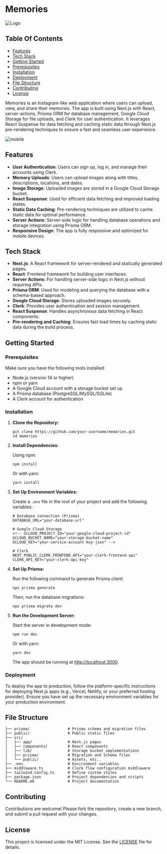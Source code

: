 # Memories

<img src="public/assets/logo.svg" alt="Logo" />

## Table Of Contents

- [Features](#features)
- [Tech Stack](#tech-stack)
- [Getting Started](#getting-started)
- [Prerequisites](#prerequisites)
- [Installation](#installation)
- [Deployment](#deployment)
- [File Structure](#file-structure)
- [Contributing](#contributing)
- [License](#license)

Memories is an Instagram-like web application where users can upload, view, and share their memories. The app is built using Next.js with React, server-actions, Prisma ORM for database management, Google Cloud Storage for file uploads, and Clerk for user authentication. It leverages React Suspense for data fetching and caching static data through Next.js pre-rendering techniques to ensure a fast and seamless user experience.

<img src="public/assets/Mobile_Screen_Shot.jpg"  alt="mobile" />

## Features

- **User Authentication**: Users can sign up, log in, and manage their accounts using Clerk.
- **Memory Uploads**: Users can upload images along with titles, descriptions, locations, and dates.
- **Image Storage**: Uploaded images are stored in a Google Cloud Storage bucket.
- **React Suspense**: Used for efficient data fetching and improved loading states.
- **Static Data Caching**: Pre-rendering techniques are utilized to cache static data for optimal performance.
- **Server Actions**: Server-side logic for handling database operations and storage integration using Prisma ORM.
- **Responsive Design**: The app is fully responsive and optimized for mobile devices.

## Tech Stack

- **Next.js**: A React framework for server-rendered and statically generated pages.
- **React**: Frontend framework for building user interfaces.
- **Server Actions**: For handling server-side logic in Next.js without requiring APIs.
- **Prisma ORM**: Used for modeling and querying the database with a schema-based approach.
- **Google Cloud Storage**: Stores uploaded images securely.
- **Clerk**: Provides user authentication and session management.
- **React Suspense**: Handles asynchronous data fetching in React components.
- **Pre-rendering and Caching**: Ensures fast load times by caching static data during the build process.

## Getting Started

### Prerequisites

Make sure you have the following tools installed:

- Node.js (version 14 or higher)
- npm or yarn
- A Google Cloud account with a storage bucket set up
- A Prisma database (PostgreSQL/MySQL/SQLite)
- A Clerk account for authentication

### Installation

1. **Clone the Repository:**

   ```
   git clone https://github.com/your-username/memories.git
   cd memories
   ```

2. **Install Dependencies:**

   Using npm:

   ```
   npm install
   ```

   Or with yarn:

   ```
   yarn install
   ```

3. **Set Up Environment Variables:**

   Create a `.env` file in the root of your project and add the following variables:

   ```
   # Database connection (Prisma)
   DATABASE_URL="your-database-url"

   # Google Cloud Storage
   <!-- GCLOUD_PROJECT_ID="your-google-cloud-project-id"
   GCLOUD_BUCKET_NAME="your-storage-bucket-name"
   GCLOUD_KEY="your-service-account-key-json" -->

   # Clerk
   NEXT_PUBLIC_CLERK_FRONTEND_API="your-clerk-frontend-api"
   CLERK_API_KEY="your-clerk-api-key"
   ```

4. **Set Up Prisma:**

   Run the following command to generate Prisma client:

   ```
   npx prisma generate
   ```

   Then, run the database migrations:

   ```
   npx prisma migrate dev
   ```

5. **Run the Development Server:**

   Start the server in development mode:

   ```
   npm run dev
   ```

   Or with yarn:

   ```
   yarn dev
   ```

   The app should be running at [http://localhost:3000](http://localhost:3000).

### Deployment

To deploy the app to production, follow the platform-specific instructions for deploying Next.js apps (e.g., Vercel, Netlify, or your preferred hosting provider). Ensure you have set up the necessary environment variables for your production environment.

## File Structure

```
├── prisma/                 # Prisma schema and migration files
├── public/                 # Public static files
├── src/
│   ├── app/                # Next.js pages
│   ├── components/         # React components
│   ├── lib/                # Storage bucket implementations
│   ├── prisma/             # Migration and Schema files
│   └── public/             # Assets, etc..
├── .env                    # Environment variables
├── middleware.ts           # Clerk flow configuration middleware
├── tailwind.config.ts      # Define custom styles
├── package.json            # Project dependencies and scripts
└── README.md               # Project documentation
```

## Contributing

Contributions are welcome! Please fork the repository, create a new branch, and submit a pull request with your changes.

## License

This project is licensed under the MIT License. See the [LICENSE](LICENSE) file for details.

